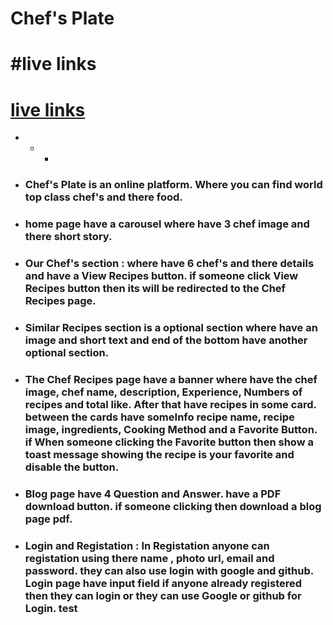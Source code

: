 # Chef's Plate

# #live links
# [live links](https://chef-recipe-hunting-assign.web.app/)

- * + 

* ### Chef's Plate is an online platform. Where you can find world top class chef's and there food.

* ### home page have a carousel where have 3 chef image and there short story.

* ### Our Chef's section : where have 6 chef's and there details and have a View Recipes button. if someone click View Recipes button then its will be redirected to the Chef Recipes page.

* ### Similar Recipes section is a optional section where have an image and short text and end of the bottom have another optional section.

* ### The Chef Recipes page have a banner where have the chef image, chef name, description, Experience, Numbers of recipes and total like. After that have recipes in some card. between the cards have someInfo recipe name, recipe image, ingredients, Cooking Method and a Favorite Button. if When someone clicking the Favorite button then show a toast message showing the recipe is your favorite and disable the button.

* ### Blog page have 4 Question and Answer. have a PDF download button. if someone clicking then download a blog page pdf.

* ### Login and Registation : In Registation anyone can registation using there name , photo url, email and password. they can also use login with google and github. Login page have input field if anyone already registered then they can login or they can use Google or github for Login. test 